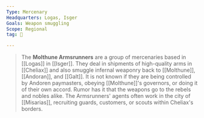 ```yaml
---
Type: Mercenary
Headquarters: Logas, Isger
Goals: Weapon smuggling
Scope: Regional
tag: 👥

---
```


> The **Molthune Armsrunners** are a group of mercenaries based in [[Logas]] in [[Isger]]. They deal in shipments of high-quality arms in [[Cheliax]] and also smuggle infernal weaponry back to [[Molthune]], [[Andoran]], and [[Galt]]. It is not known if they are being controlled by Andoren paymasters, obeying [[Molthune]]'s governors, or doing it of their own accord. Rumor has it that the weapons go to the rebels and nobles alike. The Armsrunners' agents often work in the city of [[Misarias]], recruiting guards, customers, or scouts within Cheliax's borders.







